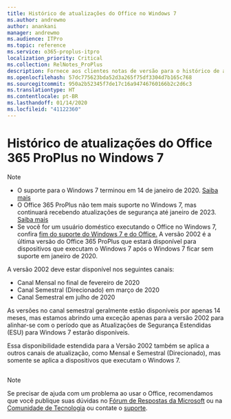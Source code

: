 ```yaml
---
title: Histórico de atualizações do Office no Windows 7
ms.author: andrewmo
author: anankani
manager: andrewmo
ms.audience: ITPro
ms.topic: reference
ms.service: o365-proplus-itpro
localization_priority: Critical
ms.collection: RelNotes_ProPlus
description: Fornece aos clientes notas de versão para o histórico de atualizações do Office 365 ProPlus para Windows 7
ms.openlocfilehash: 57dc775623bda52d3a265f75df3304d7b165c768
ms.sourcegitcommit: 950a2b52345f7de17c16a94746760166b2c2d6c3
ms.translationtype: HT
ms.contentlocale: pt-BR
ms.lasthandoff: 01/14/2020
ms.locfileid: "41122360"
---
```

# <a name="update-history-for-office-365-proplus-on-windows-7"></a>Histórico de atualizações do Office 365 ProPlus no Windows 7 

 > [!NOTE]
>
>- O suporte para o Windows 7 terminou em 14 de janeiro de 2020. [Saiba mais](https://www.microsoft.com/microsoft-365/windows/end-of-windows-7-support?rtc=1)
>- O Office 365 ProPlus não tem mais suporte no Windows 7, mas continuará recebendo atualizações de segurança até janeiro de 2023. [Saiba mais](https://docs.microsoft.com/DeployOffice/windows-7-support)
>- Se você for um usuário doméstico executando o Office no Windows 7, confira [fim do suporte do Windows 7 e do Office.](https://support.office.com/en-us/article/windows-7-end-of-support-and-office-78f20fab-b57b-44d7-8368-06a8493f3cb9?ui=en-US&rs=en-US&ad=US)
A versão 2002 é a última versão do Office 365 ProPlus que estará disponível para dispositivos que executam o Windows 7 após o Windows 7 ficar sem suporte em janeiro de 2020.  

A versão 2002 deve estar disponível nos seguintes canais:
- Canal Mensal no final de fevereiro de 2020
- Canal Semestral (Direcionado) em março de 2020
- Canal Semestral em julho de 2020

As versões no canal semestral geralmente estão disponíveis por apenas 14 meses, mas estamos abrindo uma exceção apenas para a versão 2002 para alinhar-se com o período que as Atualizações de Segurança Estendidas (ESU) para Windows 7 estarão disponíveis.

Essa disponibilidade estendida para a Versão 2002 também se aplica a outros canais de atualização, como Mensal e Semestral (Direcionado), mas somente se aplica a dispositivos que executam o Windows 7.

##

> [!NOTE]
> Se precisar de ajuda com um problema ao usar o Office, recomendamos que você publique suas dúvidas no [Fórum de Respostas da Microsoft](https://answers.microsoft.com/) ou na [Comunidade de Tecnologia](https://techcommunity.microsoft.com/) ou contate o [suporte](https://support.microsoft.com/contactus).
